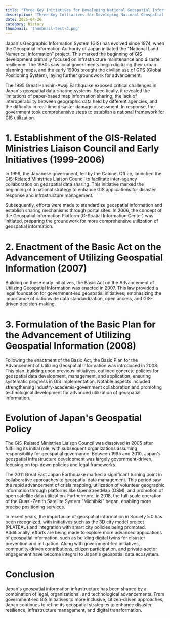 ```yaml
---
title: "Three Key Initiatives for Developing National Geospatial Information Infrastructure in Japan"
description: 'Three Key Initiatives for Developing National Geospatial Information Infrastructure in Japan'
date: 2025-04-26
category: history
thumbnail: 'thumbnail-test-3.png'
---
```


Japan's Geographic Information System (GIS) has evolved since 1974, when the Geospatial Information Authority of Japan initiated the "National Land Numerical Information" project. This marked the beginning of GIS development primarily focused on infrastructure maintenance and disaster resilience. The 1980s saw local governments begin digitizing their urban planning maps, and the early 1990s brought the civilian use of GPS (Global Positioning System), laying further groundwork for advancement.

The 1995 Great Hanshin-Awaji Earthquake exposed critical challenges in Japan's geospatial data-sharing systems. Specifically, it revealed the limitations of paper-based map information sharing, the lack of interoperability between geographic data held by different agencies, and the difficulty in real-time disaster damage assessment. In response, the government took comprehensive steps to establish a national framework for GIS utilization.

# 1. Establishment of the GIS-Related Ministries Liaison Council and Early Initiatives (1999-2006)
In 1999, the Japanese government, led by the Cabinet Office, launched the GIS-Related Ministries Liaison Council to facilitate inter-agency collaboration on geospatial data sharing. This initiative marked the beginning of a national strategy to enhance GIS applications for disaster response and infrastructure management.

Subsequently, efforts were made to standardize geospatial information and establish sharing mechanisms through portal sites. In 2006, the concept of the Geospatial Information Platform (G-Spatial Information Center) was initiated, preparing the groundwork for more comprehensive utilization of geospatial information.

# 2. Enactment of the Basic Act on the Advancement of Utilizing Geospatial Information (2007)
Building on these early initiatives, the Basic Act on the Advancement of Utilizing Geospatial Information was enacted in 2007. This law provided a legal foundation for government-led geospatial initiatives, emphasizing the importance of nationwide data standardization, open access, and GIS-driven decision-making.

# 3. Formulation of the Basic Plan for the Advancement of Utilizing Geospatial Information (2008)
Following the enactment of the Basic Act, the Basic Plan for the Advancement of Utilizing Geospatial Information was introduced in 2008. This plan, building upon previous initiatives, outlined concrete policies for geospatial data development, management, and application, ensuring systematic progress in GIS implementation. Notable aspects included strengthening industry-academia-government collaboration and promoting technological development for advanced utilization of geospatial information.

# Evolution of Japan's Geospatial Policy
The GIS-Related Ministries Liaison Council was dissolved in 2005 after fulfilling its initial role, with subsequent organizations assuming responsibility for geospatial governance. Between 1995 and 2010, Japan's geospatial infrastructure development was largely government-driven, focusing on top-down policies and legal frameworks.

The 2011 Great East Japan Earthquake marked a significant turning point in collaborative approaches to geospatial data management. This period saw the rapid advancement of crisis mapping, utilization of volunteer geographic information through platforms like OpenStreetMap (OSM), and promotion of open satellite data utilization. Furthermore, in 2018, the full-scale operation of the Quasi-Zenith Satellite System "Michibiki" began, enabling more precise positioning services.

In recent years, the importance of geospatial information in Society 5.0 has been recognized, with initiatives such as the 3D city model project (PLATEAU) and integration with smart city policies being promoted. Additionally, efforts are being made to explore more advanced applications of geospatial information, such as building digital twins for disaster prevention and mitigation. Along with government-led initiatives, community-driven contributions, citizen participation, and private-sector engagement have become integral to Japan's geospatial data ecosystem.

# Conclusion
Japan's geospatial information infrastructure has been shaped by a combination of legal, organizational, and technological advancements. From government-led GIS initiatives to more inclusive, citizen-driven approaches, Japan continues to refine its geospatial strategies to enhance disaster resilience, infrastructure management, and digital transformation.
